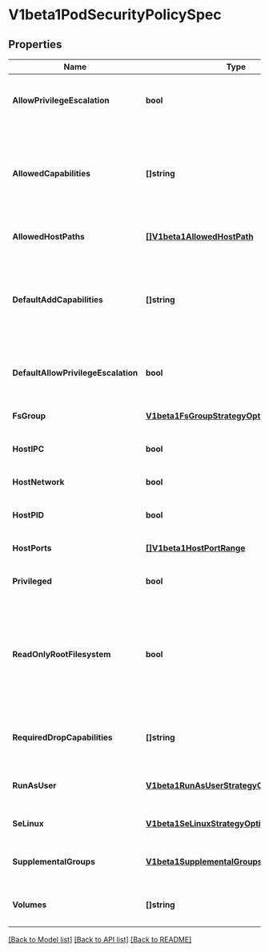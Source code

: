# V1beta1PodSecurityPolicySpec

## Properties
Name | Type | Description | Notes
------------ | ------------- | ------------- | -------------
**AllowPrivilegeEscalation** | **bool** | AllowPrivilegeEscalation determines if a pod can request to allow privilege escalation. If unspecified, defaults to true. | [optional] [default to null]
**AllowedCapabilities** | **[]string** | AllowedCapabilities is a list of capabilities that can be requested to add to the container. Capabilities in this field may be added at the pod author&#39;s discretion. You must not list a capability in both AllowedCapabilities and RequiredDropCapabilities. | [optional] [default to null]
**AllowedHostPaths** | [**[]V1beta1AllowedHostPath**](v1beta1.AllowedHostPath.md) | is a white list of allowed host paths. Empty indicates that all host paths may be used. | [optional] [default to null]
**DefaultAddCapabilities** | **[]string** | DefaultAddCapabilities is the default set of capabilities that will be added to the container unless the pod spec specifically drops the capability.  You may not list a capabiility in both DefaultAddCapabilities and RequiredDropCapabilities. | [optional] [default to null]
**DefaultAllowPrivilegeEscalation** | **bool** | DefaultAllowPrivilegeEscalation controls the default setting for whether a process can gain more privileges than its parent process. | [optional] [default to null]
**FsGroup** | [**V1beta1FsGroupStrategyOptions**](v1beta1.FSGroupStrategyOptions.md) | FSGroup is the strategy that will dictate what fs group is used by the SecurityContext. | [default to null]
**HostIPC** | **bool** | hostIPC determines if the policy allows the use of HostIPC in the pod spec. | [optional] [default to null]
**HostNetwork** | **bool** | hostNetwork determines if the policy allows the use of HostNetwork in the pod spec. | [optional] [default to null]
**HostPID** | **bool** | hostPID determines if the policy allows the use of HostPID in the pod spec. | [optional] [default to null]
**HostPorts** | [**[]V1beta1HostPortRange**](v1beta1.HostPortRange.md) | hostPorts determines which host port ranges are allowed to be exposed. | [optional] [default to null]
**Privileged** | **bool** | privileged determines if a pod can request to be run as privileged. | [optional] [default to null]
**ReadOnlyRootFilesystem** | **bool** | ReadOnlyRootFilesystem when set to true will force containers to run with a read only root file system.  If the container specifically requests to run with a non-read only root file system the PSP should deny the pod. If set to false the container may run with a read only root file system if it wishes but it will not be forced to. | [optional] [default to null]
**RequiredDropCapabilities** | **[]string** | RequiredDropCapabilities are the capabilities that will be dropped from the container.  These are required to be dropped and cannot be added. | [optional] [default to null]
**RunAsUser** | [**V1beta1RunAsUserStrategyOptions**](v1beta1.RunAsUserStrategyOptions.md) | runAsUser is the strategy that will dictate the allowable RunAsUser values that may be set. | [default to null]
**SeLinux** | [**V1beta1SeLinuxStrategyOptions**](v1beta1.SELinuxStrategyOptions.md) | seLinux is the strategy that will dictate the allowable labels that may be set. | [default to null]
**SupplementalGroups** | [**V1beta1SupplementalGroupsStrategyOptions**](v1beta1.SupplementalGroupsStrategyOptions.md) | SupplementalGroups is the strategy that will dictate what supplemental groups are used by the SecurityContext. | [default to null]
**Volumes** | **[]string** | volumes is a white list of allowed volume plugins.  Empty indicates that all plugins may be used. | [optional] [default to null]

[[Back to Model list]](../README.md#documentation-for-models) [[Back to API list]](../README.md#documentation-for-api-endpoints) [[Back to README]](../README.md)


